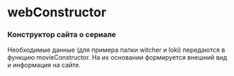 # webConstructor
### Конструктор сайта о сериале
Необходимые данные (для примера папки witcher и loki) передаются в функцию movieConstructor. На их основании формируется внешний вид и информация на сайте. 
